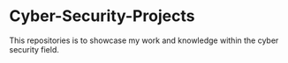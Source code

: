 # Cyber-Security-Projects
This repositories is to showcase my work and knowledge within the cyber security field. 
